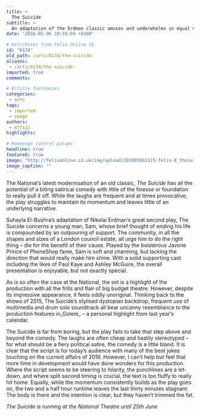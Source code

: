 ```yaml
---
title: >
  The Suicide
subtitle: >
  An adaptation of the Erdman classic amuses and underwhelms in equal measure
date: "2016-05-06 10:16:04 +0100"

# Attributes from Felix Online V1
id: "6134"
old_path: /arts/6134/the-suicide-
aliases:
 - /arts/6134/the-suicide-
imported: true
comments:

# Article Taxonomies
categories:
 - arts
tags:
 - imported
 - image
authors:
 - mff113
highlights:

# Homepage control params
headline: true
featured: true
image: "http://felixonline.co.uk/img/upload/201605061115-felix-8_thesuicidecompany_photobyjohanpersson.jpg"
image_caption: ""
---
```


The National’s latest modernisation of an old classic, _The Suicide_ has all the potential of a biting satirical comedy with little of the finesse or foundation to really pull it off. While the laughs are frequent and at times provocative, the play struggles to maintain its momentum and leaves little of an underlying narrative.

Suhayla El-Bushra’s adaptation of Nikolai Erdman’s great second play, The Suicide concerns a young man, Sam, whose brief thought of ending his life is compounded by an outpouring of support. The community, in all the shapes and sizes of a London council estate, all urge him to do the right thing – die for the benefit of their cause. Played by the boisterous Javone Prince of PhoneShop fame, Sam is soft and charming, but lacking the direction that would really make him shine. With a solid supporting cast including the likes of Paul Kaye and Ashley McGuire, the overall presentation is enjoyable, but not exactly special.

As is so often the case at the National, the set is a highlight of the production with all the frills and flair of big budget theatre. However, despite its impressive appearance, it feels oddly unoriginal. Thinking back to the shows of 2015, The Suicide’s stylised dystopian backdrop, frequent use of multimedia and drum solo soundtrack all bear uncanny resemblance to the production features in_Golem_ – a personal highlight from last year’s calendar.

The Suicide is far from boring, but the play fails to take that step above and beyond the comedy. The laughs are often cheap and hastily stereotyped – for what should be a fiery political satire, the comedy is a little bland. It is clear that the script is for today’s audience with many of the best jokes touching on the current affairs of 2016. However, I can’t help but feel that more time in development would have done wonders for this production. Where the script seems to be steering to hilarity, the punchlines are a let-down, and where split second timing is crucial, the text is too fluffy to really hit home. Equally, while the momentum consistently builds as the play goes on, the two and a half hour runtime leaves the last thirty minutes stagnant. The body is there and the intention is clear, but they haven’t trimmed the fat.

_The Suicide is running at the National Theatre until 25th June_
